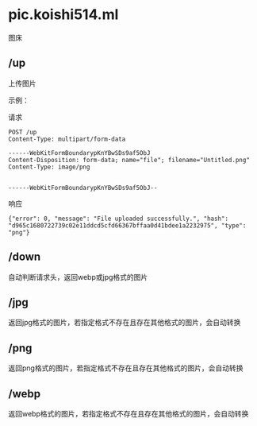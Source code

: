 # pic.koishi514.ml

图床

## /up

上传图片

示例：

请求
```
POST /up
Content-Type: multipart/form-data

------WebKitFormBoundarypKnYBwSDs9af5ObJ
Content-Disposition: form-data; name="file"; filename="Untitled.png"
Content-Type: image/png


------WebKitFormBoundarypKnYBwSDs9af5ObJ--
```

响应
```
{"error": 0, "message": "File uploaded successfully.", "hash": "d965c1680722739c02e11ddcd5cfd66367bffaa0d41bdee1a2232975", "type": "png"}
```

## /down

自动判断请求头，返回webp或jpg格式的图片

## /jpg

返回jpg格式的图片，若指定格式不存在且存在其他格式的图片，会自动转换

## /png

返回png格式的图片，若指定格式不存在且存在其他格式的图片，会自动转换

## /webp

返回webp格式的图片，若指定格式不存在且存在其他格式的图片，会自动转换

